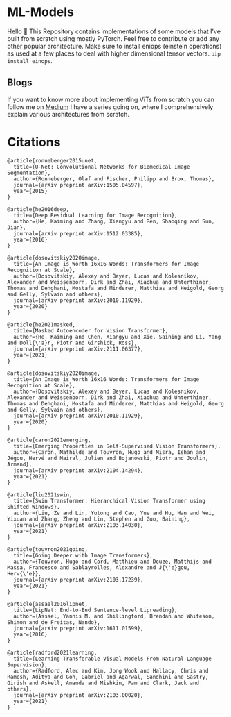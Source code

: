 # ML-Models

Hello 👋 
This Repository contains implementations of some models that I've built from scratch using mostly PyTorch. Feel free to contribute or add any other popular architecture. Make sure to install eniops (einstein operations) as used at a few places to deal with higher dimensional tensor vectors. ```pip install einops```.

## Blogs
If you want to know more about implementing ViTs from scratch you can follow me on [Medium](https://medium.com/@mishra4475) I have a series going on, where I comprehensively explain various architectures from scratch.


# Citations

```
@article{ronneberger2015unet,
  title={U-Net: Convolutional Networks for Biomedical Image Segmentation},
  author={Ronneberger, Olaf and Fischer, Philipp and Brox, Thomas},
  journal={arXiv preprint arXiv:1505.04597},
  year={2015}
}
```
```
@article{he2016deep,
  title={Deep Residual Learning for Image Recognition},
  author={He, Kaiming and Zhang, Xiangyu and Ren, Shaoqing and Sun, Jian},
  journal={arXiv preprint arXiv:1512.03385},
  year={2016}
}
```
```
@article{dosovitskiy2020image,
  title={An Image is Worth 16x16 Words: Transformers for Image Recognition at Scale},
  author={Dosovitskiy, Alexey and Beyer, Lucas and Kolesnikov, Alexander and Weissenborn, Dirk and Zhai, Xiaohua and Unterthiner, Thomas and Dehghani, Mostafa and Minderer, Matthias and Heigold, Georg and Gelly, Sylvain and others},
  journal={arXiv preprint arXiv:2010.11929},
  year={2020}
}
```
```
@article{he2021masked,
  title={Masked Autoencoder for Vision Transformer},
  author={He, Kaiming and Chen, Xiangyu and Xie, Saining and Li, Yang and Doll{\'a}r, Piotr and Girshick, Ross},
  journal={arXiv preprint arXiv:2111.06377},
  year={2021}
}
```
```
@article{dosovitskiy2020image,
  title={An Image is Worth 16x16 Words: Transformers for Image Recognition at Scale},
  author={Dosovitskiy, Alexey and Beyer, Lucas and Kolesnikov, Alexander and Weissenborn, Dirk and Zhai, Xiaohua and Unterthiner, Thomas and Dehghani, Mostafa and Minderer, Matthias and Heigold, Georg and Gelly, Sylvain and others},
  journal={arXiv preprint arXiv:2010.11929},
  year={2020}
}
```
```
@article{caron2021emerging,
  title={Emerging Properties in Self-Supervised Vision Transformers},
  author={Caron, Mathilde and Touvron, Hugo and Misra, Ishan and Jégou, Hervé and Mairal, Julien and Bojanowski, Piotr and Joulin, Armand},
  journal={arXiv preprint arXiv:2104.14294},
  year={2021}
}
```
```
@article{liu2021swin,
  title={Swin Transformer: Hierarchical Vision Transformer using Shifted Windows},
  author={Liu, Ze and Lin, Yutong and Cao, Yue and Hu, Han and Wei, Yixuan and Zhang, Zheng and Lin, Stephen and Guo, Baining},
  journal={arXiv preprint arXiv:2103.14030},
  year={2021}
}
```
```
@article{touvron2021going,
  title={Going Deeper with Image Transformers},
  author={Touvron, Hugo and Cord, Matthieu and Douze, Matthijs and Massa, Francesco and Sablayrolles, Alexandre and J{\'e}gou, Herv{\'e}},
  journal={arXiv preprint arXiv:2103.17239},
  year={2021}
}
```
```
@article{assael2016lipnet,
  title={LipNet: End-to-End Sentence-level Lipreading},
  author={Assael, Yannis M. and Shillingford, Brendan and Whiteson, Shimon and de Freitas, Nando},
  journal={arXiv preprint arXiv:1611.01599},
  year={2016}
}
```
```
@article{radford2021learning,
  title={Learning Transferable Visual Models From Natural Language Supervision},
  author={Radford, Alec and Kim, Jong Wook and Hallacy, Chris and Ramesh, Aditya and Goh, Gabriel and Agarwal, Sandhini and Sastry, Girish and Askell, Amanda and Mishkin, Pam and Clark, Jack and others},
  journal={arXiv preprint arXiv:2103.00020},
  year={2021}
}
```
